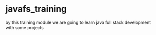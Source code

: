 # javafs_training
by this training module we are going to learn java full stack development with some projects
